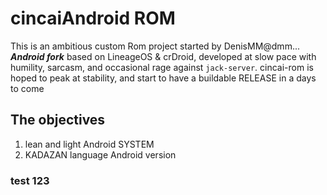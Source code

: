 # cincaiAndroid ROM

This is an ambitious custom Rom project started by DenisMM@dmm...   
**_Android fork_** based on LineageOS & crDroid, developed at slow pace with humility, sarcasm, and occasional rage against `jack-server`. cincai-rom is hoped to peak at stability, and start to have a buildable RELEASE in a days to come

## The objectives
1. lean and light Android SYSTEM
2. KADAZAN language Android version


<!--
**cincaiAndroid/cincaiAndroid** is a ✨ _special_ ✨ repository because its `README.md` (this file) appears on your GitHub profile.

Here are some ideas to get you started:

- 🔭 I’m currently Alright...
- 🌱 I’m currently learning ...
- 👯 I’m looking to collaborate on ...
- 🤔 I’m looking for help with ...
- 💬 Ask me about ...
- 📫 How to reach me: ...
- 😄 Pronouns: ...
- ⚡ Fun fact: ...
-->


### test 123
